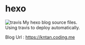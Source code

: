 # hexo 
![travis](https://travis-ci.org/stkevintan/hexo.svg?branch=master)
My hexo blog source files.  
Using travis to deploy automatically.  

Blog Url : <https://kntan.coding.me>

